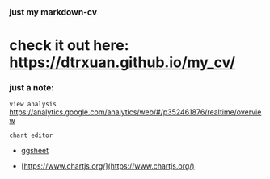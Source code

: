 ### just my markdown-cv

# check it out here: https://dtrxuan.github.io/my_cv/

### just a note:
`view analysis`
https://analytics.google.com/analytics/web/#/p352461876/realtime/overview

`chart editor`

- [ggsheet](https://docs.google.com/spreadsheets/d/1LB340KASduf5SpWRmcG22XxLO8XjqVICFgSGUmMdgIY/edit#gid=0)

- [https://www.chartjs.org/](https://www.chartjs.org/)
